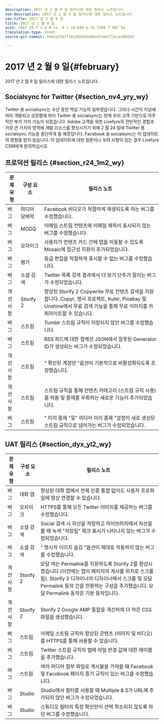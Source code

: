 ```yaml
---
description: 2017 년 2 월 9 일 릴리스에 대한 릴리스 노트입니다.
seo-description: 2017 년 2 월 9 일 릴리스에 대한 릴리스 노트입니다.
seo-title: 2017 년 2 월 9 일
title: 2017 년 2 월 9 일
uuid: cbbf 10 f 3-d 8 ca -4 c 10-849 e-fa 7208 f 987 be
translation-type: tm+mt
source-git-commit: 566ea2587f101202045488e9f4edf73ece100293

---
```



# 2017 년 2 월 9 일{#february}

2017 년 2 월 9 일 릴리스에 대한 릴리스 노트입니다.

## Socialsync for Twitter {#section_nv4_yry_wy}

Twitter 용 socialsync는 수년 동안 핵심 기능의 일부였습니다. 그러나 시간이 지남에 따라 개발되고 성장함에 따라 Twitter 용 socialsync는 현재 우리 고객 기반으로 아주 작은 부가 가치 기능이 되었습니다. Adobe 고객을 위한 Livefyre의 전반적인 경험과 가장 큰 가치의 영역에 개발 리소스를 향상시키기 위해 2 월 24 일에 Twitter 용 socialsync 기능을 중단하게 될 예정입니다. Facebook 용 socialsync는 이 업데이트의 영향을 받지 않습니다. 이 업데이트에 대한 질문이나 우려 사항이 있는 경우 Livefyre CSM에게 문의하십시오.

## 프로덕션 릴리스 {#section_r24_1m2_wy}

| 문제 유형 | 구성 요소 | 릴리스 노트 |
|--- |--- |--- |
| 버그 | 미디어 담벼락 | Facebook 비디오가 적절하게 재생되도록 하는 버그를 수정했습니다. |
| 버그 | MODQ | 이메일 스트림 컨텐츠에 이메일 제목이 표시되지 않는 버그를 수정했습니다. |
| 버그 | 모자이크 | 사용자가 컨텐츠 카드 간에 탭을 이동할 수 있도록 Mosaic에 접근성 지원이 추가되었습니다. |
| 버그 | 평가 | 등급 편집을 적절하게 표시할 수 없는 버그를 수정했습니다. |
| 버그 | 소셜 검색 | Twitter 목록 검색 결과에서 더 보기 단추가 잘리는 버그가 수정되었습니다. |
| 개선 사항 | Storify 2 | 향상된 Storify 2 Copywrite 무료 컨텐츠 검색을 지원합니다. Copyr, 명사 프로젝트, Kuler, Pixabay 및 Unshine에서 무료 검색 기능을 통해 무료 이미지를 카피라이트할 수 있습니다. |
| 버그 | 스트림 | Tumblr 스트림 규칙이 저장되지 않던 버그를 수정했습니다. |
| 버그 | 스트림 | RSS 피드에 대한 컬렉션 JSON에서 잘못된 Generator ID가 생성되는 버그가 수정되었습니다. |
| 개선 사항 | 스트림 | " 확인된 계정만 "옵션이 기본적으로 비활성화되도록 조정했습니다. |
| 개선 사항 | 스트림 | 스트림 규칙을 통해 컨텐츠 카테고리 (스트림 규칙 사용) 를 허용 및 중재를 우회하는 새로운 기능이 추가되었습니다. |
| 버그 | 스트림 | " 미리 중재 "및" 미디어 미리 중재 "설정이 새로 생성된 스트림 규칙으로 넘어가는 버그가 수정되었습니다. |

## UAT 릴리스 {#section_dyx_yl2_wy}

| 문제 유형 | 구성 요소 | 릴리스 노트 |
|--- |--- |--- |
| 버그 | 대화 앱 | 향상된 대화 앱에서 전체 인증 통합 없이도 사용자 프로파일에 항상 연결할 수 있습니다. |
| 버그 | 모자이크 | HTTPS를 통해 모든 Twitter 이미지를 제공하는 버그를 수정했습니다. |
| 버그 | 소셜 검색 | Social 검색 시 자산을 저장하고 라이브러리에서 자산을 볼 때 녹색 "저장됨" 체크 표시가 나타나지 않는 버그가 수정되었습니다. |
| 버그 | 소셜 검색 | " 명시적 이미지 숨김 "옵션이 제대로 작동하지 않는 버그를 수정했습니다. |
| 개선 사항 | Storify 2 | 모달 여는 Permalink를 지원하도록 Storify 2를 향상시켰습니다 (이전에는 앱이 페이지의 게시물 위치로 스크롤됨). Storify 2 디자이너의 디자이너에서 스크롤 및 모달 Permalink 동작 간을 전환하는 구성을 추가했습니다. 모달 Permalink 동작은 기본 동작입니다. |
| 개선 사항 | Storify 2 | Storify 2 Google AMP 통합을 개선하여 더 작은 CSS 파일을 생성했습니다. |
| 버그 | 스트림 | 이메일 스트림 규칙의 향상된 콘텐츠 (이미지 및 비디오) 를 HTTPS를 통해 사용할 수 있습니다. |
| 버그 | 스트림 | Twitter 스트림 규칙의 맵에 마일 반경 값에 대한 레이블을 추가했습니다. |
| 버그 | 스트림 | 여러 미디어 첨부 파일로 게시물을 가져올 때 Facebook 및 Facebook 페이지 증기 규칙이 있는 버그를 수정했습니다. |
| 버그 | Studio | Studio에서 필터를 사용할 때 Multiple & S가 URL에 추가되지 않던 버그가 수정되었습니다. |
| 버그 | Studio | 스튜디오 필터의 특정 확인란이 선택 취소되지 않도록 하던 버그를 수정했습니다. |

